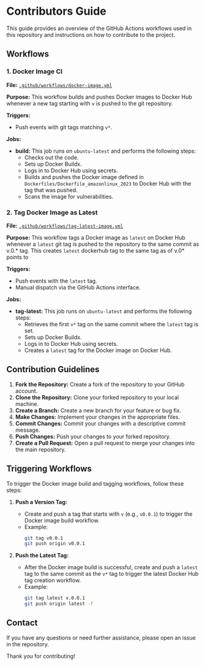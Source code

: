 # Contributors Guide

This guide provides an overview of the GitHub Actions workflows used in this repository and instructions on how to contribute to the project.

## Workflows

### 1. Docker Image CI

**File:** [`.github/workflows/docker-image.yml`](.github/workflows/docker-image.yml)

**Purpose:** This workflow builds and pushes Docker images to Docker Hub whenever a new tag starting with `v` is pushed to the git repository.

**Triggers:**
- Push events with git tags matching `v*`.

**Jobs:**
- **build:** This job runs on `ubuntu-latest` and performs the following steps:
  - Checks out the code.
  - Sets up Docker Buildx.
  - Logs in to Docker Hub using secrets.
  - Builds and pushes the Docker image defined in `Dockerfiles/Dockerfile_amazonlinux_2023` to Docker Hub with the tag that was pushed.
  - Scans the image for vulnerabilities.

### 2. Tag Docker Image as Latest

**File:** [`.github/workflows/tag-latest-image.yml`](.github/workflows/tag-latest-image.yml)

**Purpose:** This workflow tags a Docker image as `latest` on Docker Hub whenever a `latest` git tag is pushed to the repository to the same commit as v.0.* tag.
This creates `latest` dockerhub tag to the same tag as of v.0* points to

**Triggers:**
- Push events with the `latest` tag.
- Manual dispatch via the GitHub Actions interface.

**Jobs:**
- **tag-latest:** This job runs on `ubuntu-latest` and performs the following steps:
  - Retrieves the first `v*` tag on the same commit where the `latest` tag is set.
  - Sets up Docker Buildx.
  - Logs in to Docker Hub using secrets.
  - Creates a `latest` tag for the Docker image on Docker Hub.

## Contribution Guidelines

1. **Fork the Repository:** Create a fork of the repository to your GitHub account.
2. **Clone the Repository:** Clone your forked repository to your local machine.
3. **Create a Branch:** Create a new branch for your feature or bug fix.
4. **Make Changes:** Implement your changes in the appropriate files.
5. **Commit Changes:** Commit your changes with a descriptive commit message.
6. **Push Changes:** Push your changes to your forked repository.
7. **Create a Pull Request:** Open a pull request to merge your changes into the main repository.

## Triggering Workflows

To trigger the Docker image build and tagging workflows, follow these steps:

1. **Push a Version Tag:**
   - Create and push a tag that starts with `v` (e.g., `v0.0.1`) to trigger the Docker image build workflow.
   - Example:
     ```sh
     git tag v0.0.1
     git push origin v0.0.1
     ```

2. **Push the Latest Tag:**
   - After the Docker image build is successful, create and push a `latest` tag to the same commit as the `v*` tag to trigger the latest Docker Hub tag creation workflow.
   - Example:
     ```sh
     git tag latest v.0.0.1
     git push origin latest -f
     ```

## Contact

If you have any questions or need further assistance, please open an issue in the repository.

Thank you for contributing!
